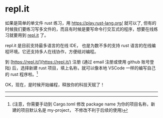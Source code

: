 
# repl.it

如果是简单的单文件 rust 练习，用 https://play.rust-lang.org/ 就可以了, 但有的时候我们要练习写多文件的，而且有时候是要写命令行交互式的程序，想要在线练习就要用到 [repl.it](https://repl.it/) 了。  

repl.it 是目前支持最多语言的在线 IDE， 也是为数不多的支持 rust 语言的在线编程环境。它还支持多人在线协作，方便结对编程。  

到 [https://repl.it/](https://repl.it/) 注册 (通过 email 注册或使用 github 账号登陆) 后，选择新建 rust 项目，填上名称，就可以像本地 VSCode 一样的编写自己的 rust 程序啦。[^1] 

OK，现在，是时候开始编程，释放你的科技天赋了！

---

[^1]: (注意，你需要手动到 Cargo.toml 修改 package name 为你的项目名称，新建的项目默认名是 my-project， 不修改不利于后续的使用)